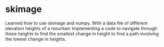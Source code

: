 # skimage

Learned how to use skimage and numpy. With a data file of different elevation heights of a mountain
Implementing a code to navigate through these heights to find the smallest change in height to 
find a path involving the lowest change in heights.
